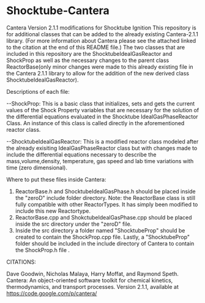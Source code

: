 Shocktube-Cantera
=================

Cantera Version 2.1.1 modifications for Shocktube Ignition
This repository is for additional classes that can be added to the already existing Cantera-2.1.1 library. (For more information about Cantera please see the attached linked to the citation at the end of this README file.)
The two classes that are included in this repository are the ShocktubeIdealGasReactor and ShockProp as well as the necessary changes to the parent class ReactorBase(only minor changes were made to this already existing file in the Cantera 2.1.1 library to allow for the addition of the new derived class ShocktubeIdealGasReactor).

Descriptions of each file:

--ShockProp:
    This is a basic class that initializes, sets and gets the current values of the Shock Property variables that are necessary for the solution of the differential equations evaluated in the Shocktube IdealGasPhaseReactor Class. An instance of this class is called directly in the aforementioned reactor class.
    

--ShocktubeIdealGasReactor:
  This is a modified reactor class modeled after the already exisiting IdealGasPhaseReactor class but with changes made to include the differential equations necessary to describe the mass,volume,density, temperature, gas speed and lab time variations with time (zero dimensional).

Where to put these files inside Cantera:

1) ReactorBase.h and ShocktubeIdealGasPhase.h should be placed inside the "zeroD" include folder directory. Note: the ReactorBase class is still fully compatible with other ReactorTypes. It has simply been modified to include this new Reactortype.
2) ReactorBase.cpp and ShokctubeIdealGasPhase.cpp should be placed inside the src directory under the "zeroD" file.
3) Inside the src directory a folder named "ShocktubeProp" should be created to contain the ShockProp.cpp file.  Lastly, a "ShocktubeProp" folder should be included in the include directory of Cantera to contain the ShockProp.h file .



CITATIONS:

Dave Goodwin, Nicholas Malaya, Harry Moffat, and Raymond Speth. Cantera: An object-oriented software toolkit for chemical kinetics, thermodynamics, and transport processes. Version 2.1.1, available at https://code.google.com/p/cantera/
